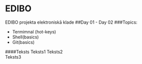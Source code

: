 # EDIBO
EDIBO projekta elektroniskā klade
##Day 01 - Day 02
###Topics:
 - Termimnal (hot-keys)
 - Shell(basics)
 - Git(basics)
 
 ####Teksts
 Teksts1 
 Teksts2  
 Teksts3   
 

